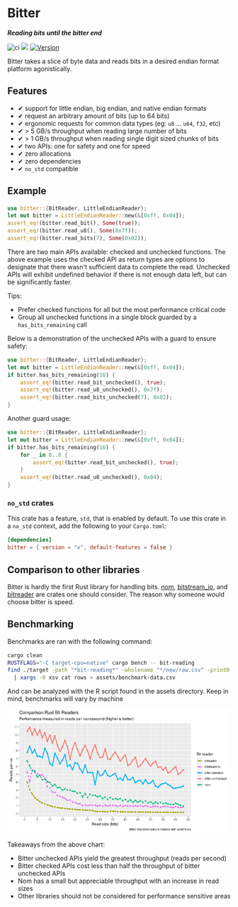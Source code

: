 # Bitter

***Reading bits until the bitter end***

![ci](https://github.com/nickbabcock/bitter/workflows/ci/badge.svg) [![](https://docs.rs/bitter/badge.svg)](https://docs.rs/bitter) [![Version](https://img.shields.io/crates/v/bitter.svg?style=flat-square)](https://crates.io/crates/bitter)

Bitter takes a slice of byte data and reads bits in a desired endian format platform agonistically.

## Features

 - ✔ support for little endian, big endian, and native endian formats
 - ✔ request an arbitrary amount of bits (up to 64 bits)
 - ✔ ergonomic requests for common data types (eg: `u8` ... `u64`, `f32`, etc)
 - ✔ > 5 GB/s throughput when reading large number of bits
 - ✔ > 1 GB/s throughput when reading single digit sized chunks of bits
 - ✔ two APIs: one for safety and one for speed
 - ✔ zero allocations
 - ✔ zero dependencies
 - ✔ `no_std` compatible

## Example

```rust
use bitter::{BitReader, LittleEndianReader};
let mut bitter = LittleEndianReader::new(&[0xff, 0x04]);
assert_eq!(bitter.read_bit(), Some(true));
assert_eq!(bitter.read_u8(), Some(0x7f));
assert_eq!(bitter.read_bits(7), Some(0x02));
```

There are two main APIs available: checked and unchecked functions. The above example uses the checked API as return types are options to designate that there wasn't sufficient data to complete the read. Unchecked APIs will exhibit
undefined behavior if there is not enough data left, but can be significantly faster. 

Tips:

- Prefer checked functions for all but the most performance critical code
- Group all unchecked functions in a single block guarded by a `has_bits_remaining` call

Below is a demonstration of the unchecked APIs with a guard to ensure safety:

```rust
use bitter::{BitReader, LittleEndianReader};
let mut bitter = LittleEndianReader::new(&[0xff, 0x04]);
if bitter.has_bits_remaining(16) {
    assert_eq!(bitter.read_bit_unchecked(), true);
    assert_eq!(bitter.read_u8_unchecked(), 0x7f);
    assert_eq!(bitter.read_bits_unchecked(7), 0x02);
}
```

Another guard usage:

```rust
use bitter::{BitReader, LittleEndianReader};
let mut bitter = LittleEndianReader::new(&[0xff, 0x04]);
if bitter.has_bits_remaining(16) {
    for _ in 0..8 {
        assert_eq!(bitter.read_bit_unchecked(), true);
    }
    assert_eq!(bitter.read_u8_unchecked(), 0x04);
}
```

### `no_std` crates

This crate has a feature, `std`, that is enabled by default. To use this crate
in a `no_std` context, add the following to your `Cargo.toml`:

```toml
[dependencies]
bitter = { version = "x", default-features = false }
```

## Comparison to other libraries

Bitter is hardly the first Rust library for handling bits.
[nom](https://crates.io/crates/nom),
[bitstream_io](https://crates.io/crates/bitstream-io), and
[bitreader](https://crates.io/crates/bitreader) are crates one should consider.
The reason why someone would choose bitter is speed.

## Benchmarking

Benchmarks are ran with the following command:

```bash
cargo clean
RUSTFLAGS="-C target-cpu=native" cargo bench -- bit-reading
find ./target -path "*bit-reading*" -wholename "*/new/raw.csv" -print0 \
  | xargs -0 xsv cat rows > assets/benchmark-data.csv
```

And can be analyzed with the R script found in the assets directory. Keep in mind, benchmarks will vary by machine

![bench-bit-reads.png](assets/bench-bit-reads.png)

Takeaways from the above chart:

* Bitter unchecked APIs yield the greatest throughput (reads per second)
* Bitter checked APIs cost less than half the throughput of bitter unchecked APIs
* Nom has a small but appreciable throughput with an increase in read sizes
* Other libraries should not be considered for performance sensitive areas
